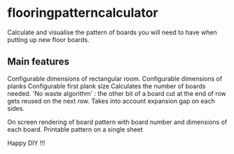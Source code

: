 # flooringpatterncalculator
Calculate and visualise the pattern of boards you will need to have when putting up  new floor boards.

Main features
-------------

Configurable dimensions of rectangular room.
Configurable dimensions of planks
Configurable first plank size
Calculates the number of boards needed.
'No waste algorithm' : the other bit of a board cut at the end of row gets reused on the next row.
Takes into account expansion gap on each sides.

On screen rendering of board pattern with board number and dimensions of each board.
Printable pattern on a single sheet

Happy DIY !!!


